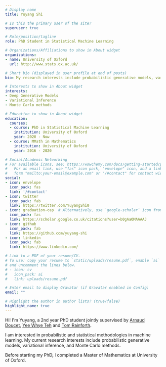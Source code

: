 ```yaml
---
# Display name
title: Yuyang Shi

# Is this the primary user of the site?
superuser: true

# Role/position/tagline
role: PhD Student in Statistical Machine Learning

# Organizations/Affiliations to show in About widget
organizations:
- name: University of Oxford
  url: http://www.stats.ox.ac.uk/

# Short bio (displayed in user profile at end of posts)
bio: My research interests include probabilistic generative models, variational inference, and Monte Carlo methods.

# Interests to show in About widget
interests:
- Deep Generative Models
- Variational Inference
- Monte Carlo methods

# Education to show in About widget
education:
  courses:
  - course: PhD in Statistical Machine Learning
    institution: University of Oxford
    year: 2020 - Now
  - course: MMath in Mathematics
    institution: University of Oxford
    year: 2016 - 2020

# Social/Academic Networking
# For available icons, see: https://wowchemy.com/docs/getting-started/page-builder/#icons
#   For an email link, use "fas" icon pack, "envelope" icon, and a link in the
#   form "mailto:your-email@example.com" or "/#contact" for contact widget.
social:
- icon: envelope
  icon_pack: fas
  link: '/#contact'
- icon: twitter
  icon_pack: fab
  link: https://twitter.com/YuyangShi0
- icon: graduation-cap  # Alternatively, use `google-scholar` icon from `ai` icon pack
  icon_pack: fas
  link: https://scholar.google.co.uk/citations?user=b0gAaOMAAAAJ
- icon: github
  icon_pack: fab
  link: https://github.com/yuyang-shi
- icon: linkedin
  icon_pack: fab
  link: https://www.linkedin.com/

# Link to a PDF of your resume/CV.
# To use: copy your resume to `static/uploads/resume.pdf`, enable `ai` icons in `params.toml`, 
# and uncomment the lines below.
# - icon: cv
#   icon_pack: ai
#   link: uploads/resume.pdf

# Enter email to display Gravatar (if Gravatar enabled in Config)
email: ""

# Highlight the author in author lists? (true/false)
highlight_name: true
---
```


Hi! I'm Yuyang, a 2nd year PhD student jointly supervised by [Arnaud Doucet](https://www.stats.ox.ac.uk/~doucet/), [Yee Whye Teh](http://www.stats.ox.ac.uk/~teh/) and [Tom Rainforth](https://www.robots.ox.ac.uk/~twgr/). 

I am interested in probabilistic and statistical methodologies in machine learning. My current research interests include probabilistic generative models, variational inference, and Monte Carlo methods. 

Before starting my PhD, I completed a Master of Mathematics at University of Oxford.

<!-- {{< icon name="download" pack="fas" >}} Download my {{< staticref "uploads/demo_resume.pdf" "newtab" >}}resumé{{< /staticref >}}. -->
